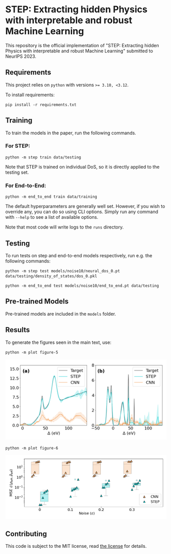 # STEP: Extracting hidden Physics with interpretable and robust Machine Learning

This repository is the official implementation of "STEP: Extracting hidden Physics with interpretable and robust Machine Learning" submitted to NeurIPS 2023. 


## Requirements

This project relies on `python` with versions `>= 3.10, <3.12`.

To install requirements:

```setup
pip install -r requirements.txt
```

## Training

To train the models in the paper, run the following commands.

### For STEP:

```train
python -m step train data/testing
```

Note that STEP is trained on individual DoS, so it is directly applied to the testing set.

### For End-to-End:

```train
python -m end_to_end train data/training
```

The default hyperparameters are generally well set. However, if you wish to override any, you can
do so using CLI options. Simply run any command with `--help` to see a list of available options.

Note that most code will write logs to the `runs` directory.
## Testing

To run tests on step and end-to-end models respectively, run e.g. the following commands:

```test
python -m step test models/noise10/neural_dos_0.pt data/testing/density_of_states/dos_0.pkl
```

```test
python -m end_to_end test models/noise10/end_to_end.pt data/testing
```

## Pre-trained Models

Pre-trained models are included in the `models` folder.

## Results

To generate the figures seen in the main text, use:

```plot
python -m plot figure-5
```

![Figure 5 from the main text](./plot/figure_5.png)

```plot
python -m plot figure-6
```

![Figure 6 from the main text](./plot/figure_6.png)

## Contributing

This code is subject to the MIT license, read [the license](./LICENSE) for details.
